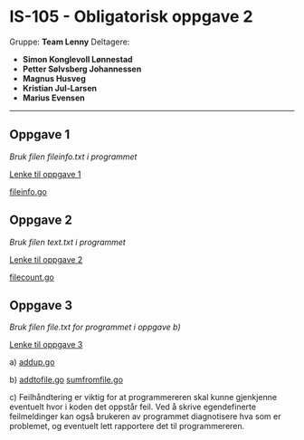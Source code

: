 # IS-105 - Obligatorisk oppgave 2

Gruppe: **Team Lenny**
Deltagere:
*   **Simon Konglevoll Lønnestad**
*   **Petter Sølvsberg Johannessen**
*   **Magnus Husveg**
*   **Kristian Jul-Larsen**
*   **Marius Evensen**

* * *

## Oppgave 1

*Bruk filen fileinfo.txt i programmet*

[Lenke til oppgave 1](/src/oppgave1)

[fileinfo.go](src/oppgave1/fileinfo.go)

## Oppgave 2

*Bruk filen text.txt i programmet*

[Lenke til oppgave 2](src/oppgave2)

[filecount.go](src/oppgave2/filecount.go)

## Oppgave 3

*Bruk filen file.txt for programmet i oppgave b)*

[Lenke til oppgave 3](src/oppgave3)

a) [addup.go](oppgave3/addup.go)

b)
[addtofile.go](oppgave3/addtofile.go)
[sumfromfile.go](oppgave3/sumfromfile.go)

c) Feilhåndtering er viktig for at programmereren skal kunne gjenkjenne eventuelt hvor i koden det oppstår feil. Ved å skrive egendefinerte feilmeldinger kan også brukeren av programmet diagnotisere hva som er problemet, og eventuelt lett rapportere det til programmereren.